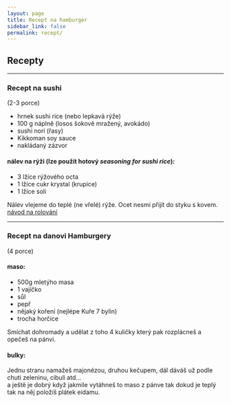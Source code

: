 ```yaml
---
layout: page
title: Recept na hamburger
sidebar_link: false
permalink: recept/
---
```


## Recepty

---

### Recept na sushi
(2-3 porce)
* hrnek sushi rice (nebo lepkavá rýže)
* 100 g náplně (losos šokově mražený, avokádo)
* sushi nori (řasy)
* Kikkoman soy sauce
* nakládaný zázvor

#### nálev na rýži (lze použít hotový _seasoning for sushi rice_):
* 3 lžíce rýžového octa
* 1 lžíce cukr krystal (krupice)
* 1 lžíce soli

Nálev vlejeme do teplé (ne vřelé) rýže. Ocet nesmí přijít do styku s kovem.  
[návod na rolování](https://www.wikihow.cz/Jak-rolovat-sushi#Maki-Sushi)


---

### Recept na danovi Hamburgery
(4 porce)

#### maso:
* 500g mletýho masa
* 1 vajíčko
* sůl
* pepř
* nějaký koření (nejlépe Kuře 7 bylin)
* trocha horčice

Smíchat dohromady a udělat z toho 4 kuličky který pak rozplácneš a opečeš na pánvi.

#### bulky:
Jednu stranu namažeš majonézou, druhou kečupem, dál dáváš už podle chuti zeleninu, cibuli atd...  
a ještě je dobrý když jakmile vytáhneš to maso z pánve tak dokud je teplý tak na něj položíš plátek eidamu.